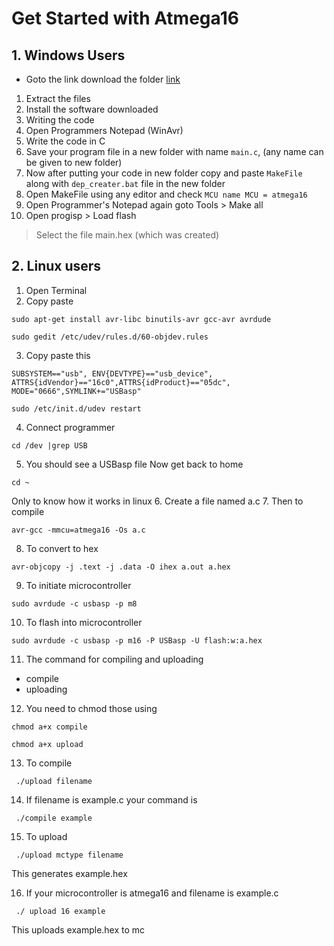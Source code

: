 # Get Started with Atmega16
## 1. Windows Users
* Goto the link download the folder 
[link](https://drive.google.com/open?id=0B-8pemzk325Dd1EyTUNSVkxLaUk)
1. Extract the files 
2. Install the software downloaded
3. Writing the code 
4. Open Programmers Notepad (WinAvr)
5. Write the code in C
6. Save your program file in a new folder with name `main.c`, (any name can be given to new folder) 
7. Now after putting your code in new folder copy and paste `MakeFile` along with `dep_creater.bat` file in the new folder
8. Open MakeFile using any editor and check `MCU name
MCU = atmega16 ` 
9. Open Programmer's Notepad again goto 
 Tools > Make all 
10. Open 
 progisp > Load flash 
  > Select the file main.hex (which was created)

## 2. Linux users
1. Open Terminal
2. Copy paste
~~~
sudo apt-get install avr-libc binutils-avr gcc-avr avrdude
~~~
~~~
sudo gedit /etc/udev/rules.d/60-objdev.rules
~~~
3. Copy paste this  
 ~~~ 
SUBSYSTEM=="usb", ENV{DEVTYPE}=="usb_device", ATTRS{idVendor}=="16c0",ATTRS{idProduct}=="05dc", 
MODE="0666",SYMLINK+="USBasp"
~~~
~~~ 
sudo /etc/init.d/udev restart 
~~~
4. Connect programmer
~~~ 
cd /dev |grep USB
~~~
5. You should see a USBasp file
Now get back to home
~~~ 
cd ~
~~~
Only to know how it works in linux
6. Create a file named a.c 
7. Then to compile
~~~
avr-gcc -mmcu=atmega16 -Os a.c
~~~
8. To convert to hex
~~~
avr-objcopy -j .text -j .data -O ihex a.out a.hex
~~~
9. To initiate microcontroller
~~~
sudo avrdude -c usbasp -p m8
~~~
10. To flash into microcontroller
~~~
sudo avrdude -c usbasp -p m16 -P USBasp -U flash:w:a.hex
~~~
11. The command for compiling and uploading 
* compile
* uploading
12. You need to chmod those using
~~~
chmod a+x compile
~~~
~~~
chmod a+x upload
~~~
13. To compile 
~~~
 ./upload filename
~~~
14. If filename is example.c your command is
~~~
 ./compile example
~~~
15. To upload
~~~
 ./upload mctype filename
~~~
This generates example.hex 

16. If your microcontroller is atmega16 and filename is example.c 
~~~
 ./ upload 16 example
~~~
This uploads example.hex to mc 
